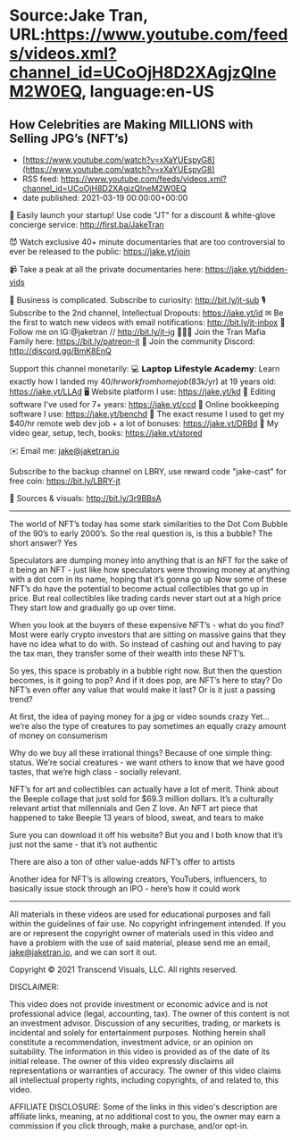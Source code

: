 # Source:Jake Tran, URL:https://www.youtube.com/feeds/videos.xml?channel_id=UCoOjH8D2XAgjzQlneM2W0EQ, language:en-US

## How Celebrities are Making MILLIONS with Selling JPG’s (NFT’s)
 - [https://www.youtube.com/watch?v=xXaYUEspyG8](https://www.youtube.com/watch?v=xXaYUEspyG8)
 - RSS feed: https://www.youtube.com/feeds/videos.xml?channel_id=UCoOjH8D2XAgjzQlneM2W0EQ
 - date published: 2021-03-19 00:00:00+00:00

🚀 Easily launch your startup! Use code "JT" for a discount & white-glove concierge service: http://first.ba/JakeTran

😈 Watch exclusive 40+ minute documentaries that are too controversial to ever be released to the public: https://jake.yt/join 

📹 Take a peak at all the private documentaries here: https://jake.yt/hidden-vids

🎥 Business is complicated. Subscribe to curiosity: http://bit.ly/jt-sub
🎙️ Subscribe to the 2nd channel, Intellectual Dropouts: https://jake.yt/id
✉ Be the first to watch new videos with email notifications: http://bit.ly/jt-inbox
📸 Follow me on IG:@jaketran // http://bit.ly/jt-ig
👨👦👦 Join the Tran Mafia Family here: https://bit.ly/patreon-jt
💬 Join the community Discord: http://discord.gg/BmK8EnQ

Support this channel monetarily:
💻 𝗟𝗮𝗽𝘁𝗼𝗽 𝗟𝗶𝗳𝗲𝘀𝘁𝘆𝗹𝗲 𝗔𝗰𝗮𝗱𝗲𝗺𝘆: Learn exactly how I landed my $40/hr work from home job ($83k/yr) at 19 years old: https://jake.yt/LLAd
🖥️ Website platform I use: https://jake.yt/kd
💽 Editing software I've used for 7+ years: https://jake.yt/ccd
📒 Online bookkeeping software I use: https://jake.yt/benchd 
📜 The exact resume I used to get my $40/hr remote web dev job + a lot of bonuses: https://jake.yt/DRBd
🎥 My video gear, setup, tech, books: https://jake.yt/stored

✉️ Email me: jake@jaketran.io

Subscribe to the backup channel on LBRY, use reward code "jake-cast" for free coin: https://bit.ly/LBRY-jt

📰 Sources & visuals: http://bit.ly/3r9BBsA

-----------------------
The world of NFT’s today has some stark similarities to the Dot Com Bubble of the 90’s to early 2000’s. So the real question is, is this a bubble?
The short answer? Yes

Speculators are dumping money into anything that is an NFT for the sake of it being an NFT - just like how speculators were throwing money at anything with a dot com in its name, hoping that it’s gonna go up
Now some of these NFT’s do have the potential to become actual collectibles that go up in price. But real collectibles like trading cards never start out at a high price
They start low and gradually go up over time.

When you look at the buyers of these expensive NFT’s - what do you find?
Most were early crypto investors that are sitting on massive gains that they have no idea what to do with. So instead of cashing out and having to pay the tax man, they transfer some of their wealth into these NFT’s.

So yes, this space is probably in a bubble right now.
But then the question becomes, is it going to pop? And if it does pop, are NFT’s here to stay? Do NFT’s even offer any value that would make it last? Or is it just a passing trend?

At first, the idea of paying money for a jpg or video sounds crazy
Yet… we’re also the type of creatures to pay sometimes an equally crazy amount of money on consumerism

Why do we buy all these irrational things? Because of one simple thing: status. We’re social creatures - we want others to know that we have good tastes, that we’re high class - socially relevant.

NFT’s for art and collectibles can actually have a lot of merit. Think about the Beeple collage that just sold for $69.3 million dollars. It’s a culturally relevant artist that millennials and Gen Z love. An NFT art piece that happened to take Beeple 13 years of blood, sweat, and tears to make

Sure you can download it off his website? But you and I both know that it’s just not the same - that it’s not authentic

There are also a ton of other value-adds NFT’s offer to artists

Another idea for NFT’s is allowing creators, YouTubers, influencers, to basically issue stock through an IPO - here’s how it could work

-----------------------

All materials in these videos are used for educational purposes and fall within the guidelines of fair use. No copyright infringement intended. If you are or represent the copyright owner of materials used in this video and have a problem with the use of said material, please send me an email, jake@jaketran.io, and we can sort it out.

Copyright © 2021 Transcend Visuals, LLC. All rights reserved.

DISCLAIMER:

This video does not provide investment or economic advice and is not professional advice (legal, accounting, tax).  The owner of this content is not an investment advisor.  Discussion of any securities, trading, or markets is incidental and solely for entertainment purposes.  Nothing herein shall constitute a recommendation, investment advice, or an opinion on suitability.  The information in this video is provided as of the date of its initial release.  The owner of this video expressly disclaims all representations or warranties of accuracy.  The owner of this video claims all intellectual property rights, including copyrights, of and related to, this video.

AFFILIATE DISCLOSURE: Some of the links in this video's description are affiliate links, meaning, at no additional cost to you, the owner may earn a commission if you click through, make a purchase, and/or opt-in.

